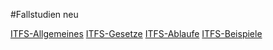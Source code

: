 #Fallstudien neu

[ITFS-Allgemeines](/ITFS-Allgemeines)
[ITFS-Gesetze](/ITFS-Gesetze)
[ITFS-Ablaufe](/ITFS-Ablaufe)
[ITFS-Beispiele](/ITFS-Beispiele)